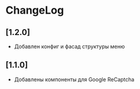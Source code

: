 # ChangeLog

## [1.2.0]
- Добавлен конфиг и фасад структуры меню

## [1.1.0]
- Добавлены компоненты для Google ReCaptcha